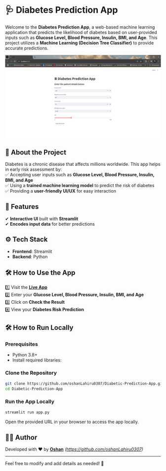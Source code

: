 # 🩺 Diabetes Prediction App  

Welcome to the **Diabetes Prediction App**, a web-based machine learning application that predicts the likelihood of diabetes based on user-provided inputs such as **Glucose Level, Blood Pressure, Insulin, BMI, and Age**. This project utilizes a **Machine Learning (Decision Tree Classifier)** to provide accurate predictions.  

![Diabetes Prediction App](images/app%20-%20Google%20Chrome%202_19_2025%202_49_23%20PM.png)

## 📖 About the Project  
Diabetes is a chronic disease that affects millions worldwide. This app helps in early risk assessment by:  
✅ Accepting user inputs such as **Glucose Level, Blood Pressure, Insulin, BMI, and Age**  
✅ Using a **trained machine learning model** to predict the risk of diabetes  
✅ Providing a **user-friendly UI/UX** for easy interaction  

## 🚀 Features  
✔ **Interactive UI** built with **Streamlit**  
✔ **Encodes input data** for better predictions  

## ⚙️ Tech Stack  
- **Frontend**: Streamlit  
- **Backend**: Python    

## 🛠️ How to Use the App  
1️⃣ Visit the **[Live App](#)**   
2️⃣ Enter your **Glucose Level, Blood Pressure, Insulin, BMI, and Age**  
3️⃣ Click on **Check the Result**  
4️⃣ View your **Diabetes Risk Prediction**  

## 🛠️ How to Run Locally  

### Prerequisites  
- Python 3.8+  
- Install required libraries:  


### Clone the Repository  
```bash  
git clone https://github.com/oshanLahiru0307/Diabetic-Prediction-App.git  
cd Diabetic-Prediction-App  
```

### Run the App Locally  
```bash  
streamlit run app.py  
```
Open the provided URL in your browser to access the app locally.  

## 🧑‍💻 Author  
Developed with ❤️ by **[Oshan](#)** *(https://github.com/oshanLahiru0307)*  


---  
Feel free to modify and add details as needed! 🚀

